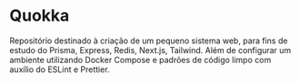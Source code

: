 # Quokka

Repositório destinado à criação de um pequeno sistema web, para fins de estudo do Prisma, Express, Redis, Next.js, Tailwind. Além de configurar um ambiente utilizando Docker Compose e padrões de código limpo com auxílio do ESLint e Prettier.

